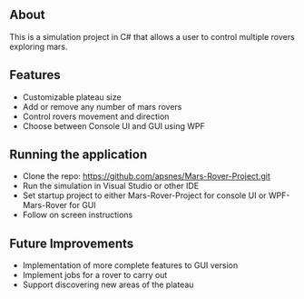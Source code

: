## About
This is a simulation project in C# that allows a user to control multiple rovers exploring mars.

## Features
- Customizable plateau size
- Add or remove any number of mars rovers
- Control rovers movement and direction
- Choose between Console UI and GUI using WPF

## Running the application
- Clone the repo: https://github.com/apsnes/Mars-Rover-Project.git
- Run the simulation in Visual Studio or other IDE
- Set startup project to either Mars-Rover-Project for console UI or WPF-Mars-Rover for GUI
- Follow on screen instructions

## Future Improvements
- Implementation of more complete features to GUI version
- Implement jobs for a rover to carry out
- Support discovering new areas of the plateau

